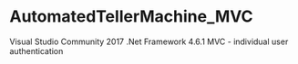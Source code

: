 # AutomatedTellerMachine_MVC

Visual Studio Community 2017
.Net Framework 4.6.1
MVC - individual user authentication
